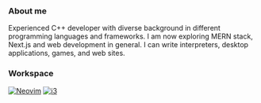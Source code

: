 ### About me
Experienced C++ developer with diverse background in different programming languages and frameworks. I am now exploring MERN stack, Next.js and web development in general. I can write interpreters, desktop applications, games, and web sites.

### Workspace
[![Neovim](https://img.shields.io/badge/Neovim-57A143?logo=neovim&logoColor=fff)](#)
[![i3](https://github.com/i3/i3/blob/next/docs/logo-30.png)](https://github.com/i3/i3)
